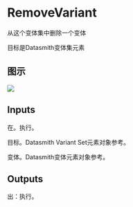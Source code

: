 # RemoveVariant

从这个变体集中删除一个变体

目标是Datasmith变体集元素

## 图示

![]($-20221218-18382811.png)

## Inputs

在。执行。

目标。Datasmith Variant Set元素对象参考。

变体。Datasmith变体元素对象参考。  

## Outputs

出：执行。
